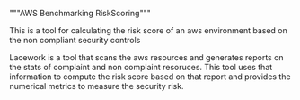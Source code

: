 """AWS Benchmarking RiskScoring"""

This is a tool for calculating the risk score of an aws environment based on the non compliant security controls 

Lacework is a tool that scans the aws resources and generates reports on the stats of complaint and non complaint resoruces.
This tool uses that information to compute the risk score based on that report and provides the numerical metrics to measure the security risk.



